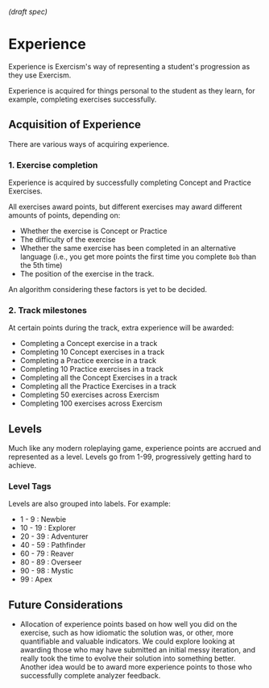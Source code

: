 _(draft spec)_

# Experience

Experience is Exercism's way of representing a student's progression as they use Exercism.

Experience is acquired for things personal to the student as they learn, for example, completing exercises successfully.

## Acquisition of Experience

There are various ways of acquiring experience.

### 1. Exercise completion

Experience is acquired by successfully completing Concept and Practice Exercises.

All exercises award points, but different exercises may award different amounts of points, depending on:

- Whether the exercise is Concept or Practice
- The difficulty of the exercise
- Whether the same exercise has been completed in an alternative language (i.e., you get more points the first time you complete `Bob` than the 5th time)
- The position of the exercise in the track.

An algorithm considering these factors is yet to be decided.

### 2. Track milestones

At certain points during the track, extra experience will be awarded:

- Completing a Concept exercise in a track
- Completing 10 Concept exercises in a track
- Completing a Practice exercise in a track
- Completing 10 Practice exercises in a track
- Completing all the Concept Exercises in a track
- Completing all the Practice Exercises in a track
- Completing 50 exercises across Exercism
- Completing 100 exercises across Exercism

## Levels

Much like any modern roleplaying game, experience points are accrued and represented as a level. Levels go from 1-99, progressively getting hard to achieve.

### Level Tags

Levels are also grouped into labels. For example:

- 1 - 9 : Newbie
- 10 - 19 : Explorer
- 20 - 39 : Adventurer
- 40 - 59 : Pathfinder
- 60 - 79 : Reaver
- 80 - 89 : Overseer
- 90 - 98 : Mystic
- 99 : Apex

## Future Considerations

- Allocation of experience points based on how well you did on the exercise, such as how idiomatic the solution was, or other, more quantifiable and valuable indicators. We could explore looking at awarding those who may have submitted an initial messy iteration, and really took the time to evolve their solution into something better. Another idea would be to award more experience points to those who successfully complete analyzer feedback.
